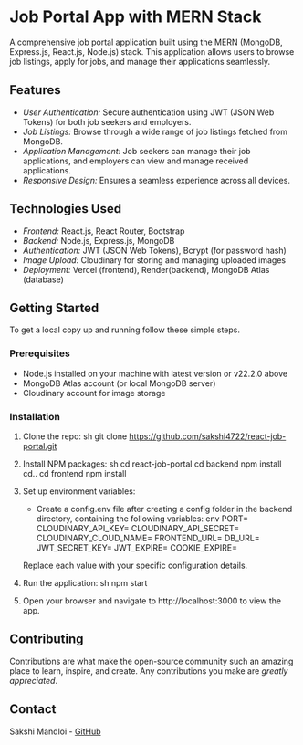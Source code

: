 # Job Portal App with MERN Stack

A comprehensive job portal application built using the MERN (MongoDB, Express.js, React.js, Node.js) stack. This application allows users to browse job listings, apply for jobs, and manage their applications seamlessly.

## Features

- *User Authentication:* Secure authentication using JWT (JSON Web Tokens) for both job seekers and employers.
- *Job Listings:* Browse through a wide range of job listings fetched from MongoDB.
- *Application Management:* Job seekers can manage their job applications, and employers can view and manage received applications.
- *Responsive Design:* Ensures a seamless experience across all devices.

## Technologies Used

- *Frontend:* React.js, React Router, Bootstrap
- *Backend:* Node.js, Express.js, MongoDB
- *Authentication:* JWT (JSON Web Tokens), Bcrypt (for password hash)
- *Image Upload:* Cloudinary for storing and managing uploaded images
- *Deployment:* Vercel (frontend), Render(backend), MongoDB Atlas (database)

## Getting Started

To get a local copy up and running follow these simple steps.

### Prerequisites

- Node.js installed on your machine with latest version or v22.2.0 above
- MongoDB Atlas account (or local MongoDB server)
- Cloudinary account for image storage

### Installation

1. Clone the repo:
   sh
   git clone https://github.com/sakshi4722/react-job-portal.git
   
2. Install NPM packages:
   sh
   cd react-job-portal
   cd backend
   npm install
   cd..
   cd frontend
   npm install
   
3. Set up environment variables:
   - Create a config.env file after creating a config folder in the backend directory, containing the following variables:
   env
   PORT=
   CLOUDINARY_API_KEY=
   CLOUDINARY_API_SECRET=
   CLOUDINARY_CLOUD_NAME=
   FRONTEND_URL=
   DB_URL=
   JWT_SECRET_KEY=
   JWT_EXPIRE=
   COOKIE_EXPIRE=
   

   Replace each value with your specific configuration details.

4. Run the application:
   sh
   npm start
   
5. Open your browser and navigate to http://localhost:3000 to view the app.

## Contributing

Contributions are what make the open-source community such an amazing place to learn, inspire, and create. Any contributions you make are *greatly appreciated*.


## Contact

Sakshi Mandloi - [GitHub](https://github.com/sakshi4722)